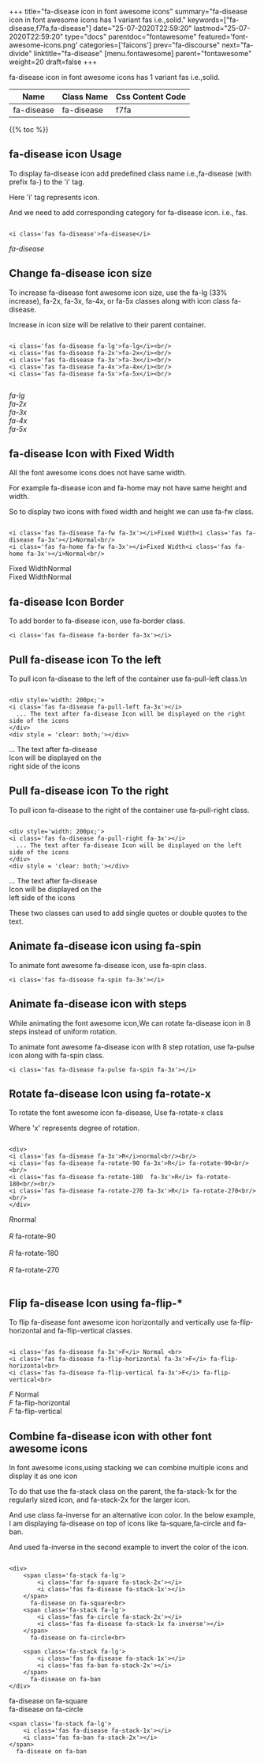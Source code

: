 +++
title="fa-disease icon in font awesome icons"
summary="fa-disease icon in font awesome icons has 1 variant fas i.e.,solid."
keywords=["fa-disease,f7fa,fa-disease"]
date="25-07-2020T22:59:20"
lastmod="25-07-2020T22:59:20"
type="docs"
parentdoc="fontawesome"
featured='font-awesome-icons.png'
categories=['faicons']
prev="fa-discourse"
next="fa-divide"
linktitle="fa-disease"
[menu.fontawesome]
parent="fontawesome"
weight=20
draft=false
+++


fa-disease icon in font awesome icons has 1 variant fas i.e.,solid.

<div class='table-responsive'><table class='table'><thead><tr><th>Name</th><th>Class Name</th><th>Css Content Code</th></tr></thead><tbody><tr><td>fa-disease</td><td>fa-disease</td><td>f7fa</td></tr></tbody></table></div>


{{% toc %}}


## fa-disease icon Usage

To display fa-disease icon add predefined class name i.e.,fa-disease (with prefix fa-) to the 'i' tag.

Here 'i' tag represents icon.

And we need to add corresponding category for fa-disease icon. i.e., fas.


```

<i class='fas fa-disease'>fa-disease</i>
```

<i class='fas fa-disease'>fa-disease</i>




## Change fa-disease icon size
To increase fa-disease font awesome icon size, use the fa-lg (33% increase), fa-2x, fa-3x, fa-4x, or fa-5x classes along with icon class fa-disease.

Increase in icon size will be relative to their parent container. 

```

<i class='fas fa-disease fa-lg'>fa-lg</i><br/>
<i class='fas fa-disease fa-2x'>fa-2x</i><br/>
<i class='fas fa-disease fa-3x'>fa-3x</i><br/>
<i class='fas fa-disease fa-4x'>fa-4x</i><br/>
<i class='fas fa-disease fa-5x'>fa-5x</i><br/>
            
```

<i class='fas fa-disease fa-lg'>fa-lg</i><br/>
<i class='fas fa-disease fa-2x'>fa-2x</i><br/>
<i class='fas fa-disease fa-3x'>fa-3x</i><br/>
<i class='fas fa-disease fa-4x'>fa-4x</i><br/>
<i class='fas fa-disease fa-5x'>fa-5x</i><br/>
            



## fa-disease Icon with Fixed Width 

All the font awesome icons does not have same width.

For example fa-disease icon and fa-home may not have same height and width.

So to display two icons with fixed width and height we can use fa-fw class.


```

<i class='fas fa-disease fa-fw fa-3x'></i>Fixed Width<i class='fas fa-disease fa-3x'></i>Normal<br/>
<i class='fas fa-home fa-fw fa-3x'></i>Fixed Width<i class='fas fa-home fa-3x'></i>Normal<br/>
```

<i class='fas fa-disease fa-fw fa-3x'></i>Fixed Width<i class='fas fa-disease fa-3x'></i>Normal<br/>
<i class='fas fa-home fa-fw fa-3x'></i>Fixed Width<i class='fas fa-home fa-3x'></i>Normal<br/>



## fa-disease Icon Border 

To add border to fa-disease icon, use fa-border class.


```
<i class='fas fa-disease fa-border fa-3x'></i>

```
<i class='fas fa-disease fa-border fa-3x'></i>





## Pull fa-disease icon To the left

To pull icon fa-disease to the left of the container use fa-pull-left class.\n

```

<div style='width: 200px;'>
<i class='fas fa-disease fa-pull-left fa-3x'></i>
  ... The text after fa-disease Icon will be displayed on the right side of the icons
</div>
<div style = 'clear: both;'></div>
```

<div style='width: 200px;'>
<i class='fas fa-disease fa-pull-left fa-3x'></i>
  ... The text after fa-disease Icon will be displayed on the right side of the icons
</div>
<div style = 'clear: both;'></div>




## Pull fa-disease icon To the right
To pull icon fa-disease to the right of the container use fa-pull-right class.

```

<div style='width: 200px;'>
<i class='fas fa-disease fa-pull-right fa-3x'></i>
  ... The text after fa-disease Icon will be displayed on the left side of the icons
</div>
<div style = 'clear: both;'></div>
```

<div style='width: 200px;'>
<i class='fas fa-disease fa-pull-right fa-3x'></i>
  ... The text after fa-disease Icon will be displayed on the left side of the icons
</div>
<div style = 'clear: both;'></div>

These two classes can used to add single quotes or double quotes to the text.


## Animate fa-disease icon using fa-spin
To animate font awesome fa-disease icon, use fa-spin class.

```
<i class='fas fa-disease fa-spin fa-3x'></i>
```
<i class='fas fa-disease fa-spin fa-3x'></i>




## Animate fa-disease icon with steps
While animating the font awesome icon,We can rotate fa-disease icon in 8 steps instead of uniform rotation.

To animate font awesome fa-disease icon with 8 step rotation, use fa-pulse icon along with fa-spin class.


```
<i class='fas fa-disease fa-pulse fa-spin fa-3x'></i>

```
<i class='fas fa-disease fa-pulse fa-spin fa-3x'></i>





## Rotate fa-disease Icon using fa-rotate-x
To rotate the font awesome icon fa-disease, Use fa-rotate-x class

Where 'x' represents degree of rotation.


```

<div>
<i class='fas fa-disease fa-3x'>R</i>normal<br/><br/>
<i class='fas fa-disease fa-rotate-90 fa-3x'>R</i> fa-rotate-90<br/><br/> 
<i class='fas fa-disease fa-rotate-180  fa-3x'>R</i> fa-rotate-180<br/><br/> 
<i class='fas fa-disease fa-rotate-270 fa-3x'>R</i> fa-rotate-270<br/><br/>
</div>
```

<div>
<i class='fas fa-disease fa-3x'>R</i>normal<br/><br/>
<i class='fas fa-disease fa-rotate-90 fa-3x'>R</i> fa-rotate-90<br/><br/> 
<i class='fas fa-disease fa-rotate-180  fa-3x'>R</i> fa-rotate-180<br/><br/> 
<i class='fas fa-disease fa-rotate-270 fa-3x'>R</i> fa-rotate-270<br/><br/>
</div>




## Flip fa-disease Icon using fa-flip-*
To flip fa-disease font awesome icon horizontally and vertically use fa-flip-horizontal and fa-flip-vertical classes. 

```

<i class='fas fa-disease fa-3x'>F</i> Normal <br>
<i class='fas fa-disease fa-flip-horizontal fa-3x'>F</i> fa-flip-horizontal<br>
<i class='fas fa-disease fa-flip-vertical fa-3x'>F</i> fa-flip-vertical<br>
```

<i class='fas fa-disease fa-3x'>F</i> Normal <br>
<i class='fas fa-disease fa-flip-horizontal fa-3x'>F</i> fa-flip-horizontal<br>
<i class='fas fa-disease fa-flip-vertical fa-3x'>F</i> fa-flip-vertical<br>




## Combine fa-disease icon with other font awesome icons
In font awesome icons,using stacking we can combine multiple icons and display it as one icon 

To do that use the fa-stack class on the parent, the fa-stack-1x for the regularly sized icon, and fa-stack-2x for the larger icon.

And use class fa-inverse for an alternative icon color. 
In the below example, I am displaying fa-disease on top of icons like fa-square,fa-circle and fa-ban.

And used fa-inverse in the second example to invert the color of the icon.

```

<div>
    <span class='fa-stack fa-lg'>
        <i class='far fa-square fa-stack-2x'></i>
        <i class='fas fa-disease fa-stack-1x'></i>
    </span>
      fa-disease on fa-square<br>
    <span class='fa-stack fa-lg'>
        <i class='fas fa-circle fa-stack-2x'></i>
        <i class='fas fa-disease fa-stack-1x fa-inverse'></i>
    </span>
      fa-disease on fa-circle<br>

    <span class='fa-stack fa-lg'>
        <i class='fas fa-disease fa-stack-1x'></i>
        <i class='fas fa-ban fa-stack-2x'></i>
    </span>
      fa-disease on fa-ban
</div>
```

<div>
    <span class='fa-stack fa-lg'>
        <i class='far fa-square fa-stack-2x'></i>
        <i class='fas fa-disease fa-stack-1x'></i>
    </span>
      fa-disease on fa-square<br>
    <span class='fa-stack fa-lg'>
        <i class='fas fa-circle fa-stack-2x'></i>
        <i class='fas fa-disease fa-stack-1x fa-inverse'></i>
    </span>
      fa-disease on fa-circle<br>

    <span class='fa-stack fa-lg'>
        <i class='fas fa-disease fa-stack-1x'></i>
        <i class='fas fa-ban fa-stack-2x'></i>
    </span>
      fa-disease on fa-ban
</div>






